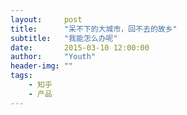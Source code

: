 ```yaml
---
layout:     post
title:      "呆不下的大城市，回不去的故乡"
subtitle:   "我能怎么办呢"
date:       2015-03-10 12:00:00
author:     "Youth"
header-img: ""
tags:
    - 知乎
    - 产品
---
```


